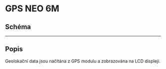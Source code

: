# GPS NEO 6M

## Schéma

---

## Popis

Geolokační data jsou načítána z GPS modulu a zobrazována na LCD displeji.
